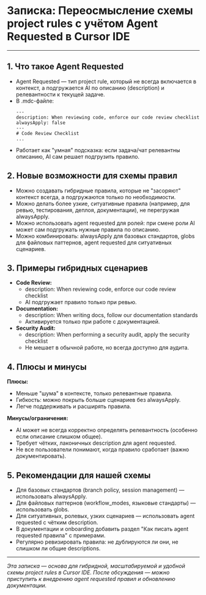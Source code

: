 # Записка: Переосмысление схемы project rules с учётом Agent Requested в Cursor IDE

---

## 1. Что такое Agent Requested
- Agent Requested — тип project rule, который не всегда включается в контекст, а подгружается AI по описанию (description) и релевантности к текущей задаче.
- В .mdc-файле: 
  ```
  ---
  description: When reviewing code, enforce our code review checklist
  alwaysApply: false
  ---
  # Code Review Checklist
  ...
  ```
- Работает как "умная" подсказка: если задача/чат релевантны описанию, AI сам решает подгрузить правило.

## 2. Новые возможности для схемы правил
- Можно создавать гибридные правила, которые не "засоряют" контекст всегда, а подгружаются только по необходимости.
- Можно делать более узкие, ситуативные правила (например, для ревью, тестирования, деплоя, документации), не перегружая alwaysApply.
- Можно использовать agent requested для ролей: при смене роли AI может сам подгружать нужные правила по описанию.
- Можно комбинировать: alwaysApply для базовых стандартов, globs для файловых паттернов, agent requested для ситуативных сценариев.

## 3. Примеры гибридных сценариев
- **Code Review:**
  - description: When reviewing code, enforce our code review checklist
  - AI подгружает правило только при ревью.
- **Documentation:**
  - description: When writing docs, follow our documentation standards
  - Активируется только при работе с документацией.
- **Security Audit:**
  - description: When performing a security audit, apply the security checklist
  - Не мешает в обычной работе, но всегда доступно для аудита.

## 4. Плюсы и минусы
**Плюсы:**
- Меньше "шума" в контексте, только релевантные правила.
- Гибкость: можно покрыть больше сценариев без alwaysApply.
- Легче поддерживать и расширять правила.

**Минусы/ограничения:**
- AI может не всегда корректно определять релевантность (особенно если описание слишком общее).
- Требует чётких, лаконичных description для agent requested.
- Не все пользователи понимают, когда правило сработает (важно документировать).

## 5. Рекомендации для нашей схемы
- Для базовых стандартов (branch policy, session management) — использовать alwaysApply.
- Для файловых паттернов (workflow_modes, языковые стандарты) — использовать globs.
- Для ситуативных, ролевых, узких сценариев — использовать agent requested с чётким description.
- В документации и onboarding добавить раздел "Как писать agent requested правила" с примерами.
- Регулярно ревизировать правила: не дублируются ли они, не слишком ли общие descriptions.

---

_Эта записка — основа для гибридной, масштабируемой и удобной схемы project rules в Cursor IDE. После обсуждения — можно приступить к внедрению agent requested правил и обновлению документации._ 